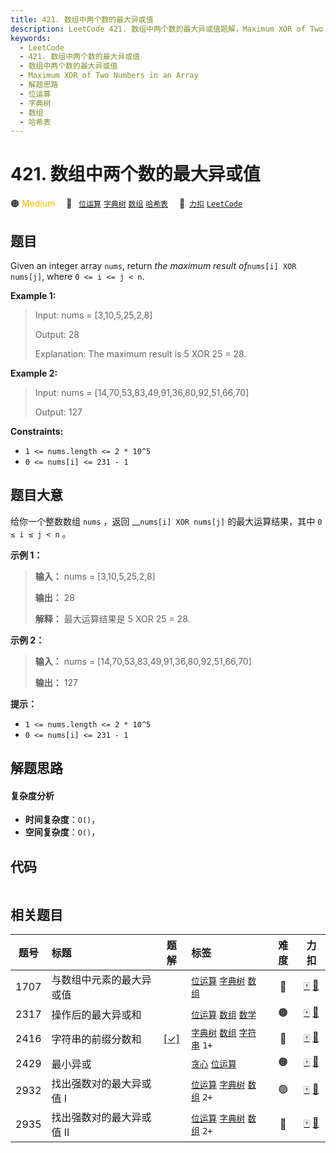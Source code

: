 ```yaml
---
title: 421. 数组中两个数的最大异或值
description: LeetCode 421. 数组中两个数的最大异或值题解，Maximum XOR of Two Numbers in an Array，包含解题思路、复杂度分析以及完整的 JavaScript 代码实现。
keywords:
  - LeetCode
  - 421. 数组中两个数的最大异或值
  - 数组中两个数的最大异或值
  - Maximum XOR of Two Numbers in an Array
  - 解题思路
  - 位运算
  - 字典树
  - 数组
  - 哈希表
---
```


# 421. 数组中两个数的最大异或值

🟠 <font color=#ffb800>Medium</font>&emsp; 🔖&ensp; [`位运算`](/tag/bit-manipulation.md) [`字典树`](/tag/trie.md) [`数组`](/tag/array.md) [`哈希表`](/tag/hash-table.md)&emsp; 🔗&ensp;[`力扣`](https://leetcode.cn/problems/maximum-xor-of-two-numbers-in-an-array) [`LeetCode`](https://leetcode.com/problems/maximum-xor-of-two-numbers-in-an-array)

## 题目

Given an integer array `nums`, return _the maximum result of_`nums[i] XOR
nums[j]`, where `0 <= i <= j < n`.



**Example 1:**

> Input: nums = [3,10,5,25,2,8]
> 
> Output: 28
> 
> Explanation: The maximum result is 5 XOR 25 = 28.

**Example 2:**

> Input: nums = [14,70,53,83,49,91,36,80,92,51,66,70]
> 
> Output: 127

**Constraints:**

  * `1 <= nums.length <= 2 * 10^5`
  * `0 <= nums[i] <= 231 - 1`


## 题目大意

给你一个整数数组 `nums` ，返回 __`nums[i] XOR nums[j]` 的最大运算结果，其中 `0 ≤ i ≤ j < n` 。



**示例 1：**

> 
> 
> 
> 
> 
> **输入：** nums = [3,10,5,25,2,8]
> 
> **输出：** 28
> 
> **解释：** 最大运算结果是 5 XOR 25 = 28.

**示例 2：**

> 
> 
> 
> 
> 
> **输入：** nums = [14,70,53,83,49,91,36,80,92,51,66,70]
> 
> **输出：** 127
> 
> 



**提示：**

  * `1 <= nums.length <= 2 * 10^5`
  * `0 <= nums[i] <= 231 - 1`


## 解题思路

#### 复杂度分析

- **时间复杂度**：`O()`，
- **空间复杂度**：`O()`，

## 代码

```javascript

```

## 相关题目

<!-- prettier-ignore -->
| 题号 | 标题 | 题解 | 标签 | 难度 | 力扣 |
| :------: | :------ | :------: | :------ | :------: | :------: |
| 1707 | 与数组中元素的最大异或值 |  |  [`位运算`](/tag/bit-manipulation.md) [`字典树`](/tag/trie.md) [`数组`](/tag/array.md) | 🔴 | [🀄️](https://leetcode.cn/problems/maximum-xor-with-an-element-from-array) [🔗](https://leetcode.com/problems/maximum-xor-with-an-element-from-array) |
| 2317 | 操作后的最大异或和 |  |  [`位运算`](/tag/bit-manipulation.md) [`数组`](/tag/array.md) [`数学`](/tag/math.md) | 🟠 | [🀄️](https://leetcode.cn/problems/maximum-xor-after-operations) [🔗](https://leetcode.com/problems/maximum-xor-after-operations) |
| 2416 | 字符串的前缀分数和 | [[✓]](/problem/2416.md) |  [`字典树`](/tag/trie.md) [`数组`](/tag/array.md) [`字符串`](/tag/string.md) `1+` | 🔴 | [🀄️](https://leetcode.cn/problems/sum-of-prefix-scores-of-strings) [🔗](https://leetcode.com/problems/sum-of-prefix-scores-of-strings) |
| 2429 | 最小异或 |  |  [`贪心`](/tag/greedy.md) [`位运算`](/tag/bit-manipulation.md) | 🟠 | [🀄️](https://leetcode.cn/problems/minimize-xor) [🔗](https://leetcode.com/problems/minimize-xor) |
| 2932 | 找出强数对的最大异或值 I |  |  [`位运算`](/tag/bit-manipulation.md) [`字典树`](/tag/trie.md) [`数组`](/tag/array.md) `2+` | 🟢 | [🀄️](https://leetcode.cn/problems/maximum-strong-pair-xor-i) [🔗](https://leetcode.com/problems/maximum-strong-pair-xor-i) |
| 2935 | 找出强数对的最大异或值 II |  |  [`位运算`](/tag/bit-manipulation.md) [`字典树`](/tag/trie.md) [`数组`](/tag/array.md) `2+` | 🔴 | [🀄️](https://leetcode.cn/problems/maximum-strong-pair-xor-ii) [🔗](https://leetcode.com/problems/maximum-strong-pair-xor-ii) |